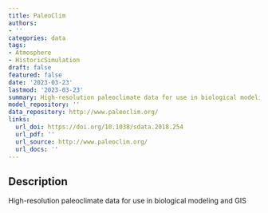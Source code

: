```yaml
---
title: PaleoClim
authors:
- ''
categories: data
tags:
- Atmosphere
- HistoricSimulation
draft: false
featured: false
date: '2023-03-23'
lastmod: '2023-03-23'
summary: High-resolution paleoclimate data for use in biological modeling and GIS
model_repository: ''
data_repository: http://www.paleoclim.org/
links:
  url_doi: https://doi.org/10.1038/sdata.2018.254
  url_pdf: ''
  url_source: http://www.paleoclim.org/
  url_docs: ''
---
```


## Description

High-resolution paleoclimate data for use in biological modeling and GIS

